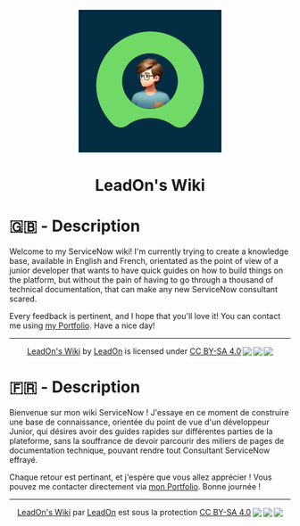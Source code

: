 <p align="center"><img src="logo-leadon-wiki.png" style="width: 256px" alt="LeadOn's Wiki logo" /></p>

<h1 align="center">LeadOn's Wiki</h1>

# 🇬🇧 - Description

Welcome to my ServiceNow wiki! I'm currently trying to create a knowledge base, available in English and French, orientated as the point of view of a junior developer that wants to have quick guides on how to build things on the platform, but without the pain of having to go through a thousand of technical documentation, that can make any new ServiceNow consultant scared.

Every feedback is pertinent, and I hope that you'll love it! You can contact me using [my Portfolio](https://valentinvirot.fr). Have a nice day!

<hr />
<p align="center" xmlns:cc="http://creativecommons.org/ns#" xmlns:dct="http://purl.org/dc/terms/"><a property="dct:title" rel="cc:attributionURL" href="https://github.com/LeadOn/ServiceNow-Wiki">LeadOn's Wiki</a> by <a rel="cc:attributionURL dct:creator" property="cc:attributionName" href="https://valentinvirot.fr">LeadOn</a> is licensed under <a href="http://creativecommons.org/licenses/by-sa/4.0/?ref=chooser-v1" target="_blank" rel="license noopener noreferrer" style="display:inline-block;">CC BY-SA 4.0<img style="height:22px!important;margin-left:3px;vertical-align:text-bottom;" src="https://mirrors.creativecommons.org/presskit/icons/cc.svg?ref=chooser-v1"><img style="height:22px!important;margin-left:3px;vertical-align:text-bottom;" src="https://mirrors.creativecommons.org/presskit/icons/by.svg?ref=chooser-v1"><img style="height:22px!important;margin-left:3px;vertical-align:text-bottom;" src="https://mirrors.creativecommons.org/presskit/icons/sa.svg?ref=chooser-v1"></a></p>

# 🇫🇷 - Description

Bienvenue sur mon wiki ServiceNow ! J'essaye en ce moment de construire une base de connaissance, orientée du point de vue d'un développeur Junior, qui désires avoir des guides rapides sur différentes parties de la plateforme, sans la souffrance de devoir parcourir des miliers de pages de documentation technique, pouvant rendre tout Consultant ServiceNow effrayé.

Chaque retour est pertinant, et j'espère que vous allez apprécier ! Vous pouvez me contacter directement via [mon Portfolio](https://valentinvirot.fr). Bonne journée !

<hr />
<p align="center" xmlns:cc="http://creativecommons.org/ns#" xmlns:dct="http://purl.org/dc/terms/"><a property="dct:title" rel="cc:attributionURL" href="https://github.com/LeadOn/ServiceNow-Wiki">LeadOn's Wiki</a> par <a rel="cc:attributionURL dct:creator" property="cc:attributionName" href="https://valentinvirot.fr">LeadOn</a> est sous la protection <a href="http://creativecommons.org/licenses/by-sa/4.0/?ref=chooser-v1" target="_blank" rel="license noopener noreferrer" style="display:inline-block;">CC BY-SA 4.0<img style="height:22px!important;margin-left:3px;vertical-align:text-bottom;" src="https://mirrors.creativecommons.org/presskit/icons/cc.svg?ref=chooser-v1"><img style="height:22px!important;margin-left:3px;vertical-align:text-bottom;" src="https://mirrors.creativecommons.org/presskit/icons/by.svg?ref=chooser-v1"><img style="height:22px!important;margin-left:3px;vertical-align:text-bottom;" src="https://mirrors.creativecommons.org/presskit/icons/sa.svg?ref=chooser-v1"></a></p>
